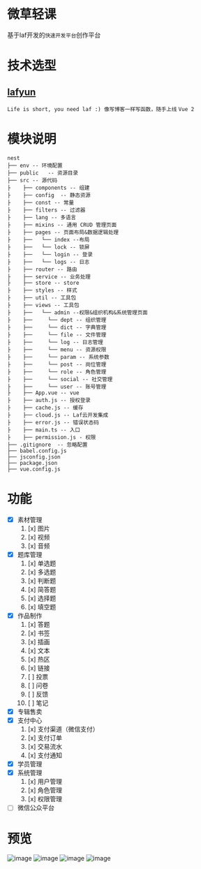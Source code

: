 # 微草轻课
基于laf开发的`快速开发平台`创作平台

# 技术选型
## [lafyun](https://www.lafyun.com)
`Life is short, you need laf :) 像写博客一样写函数，随手上线`
`Vue 2`

# 模块说明
    nest
    ├── env -- 环境配置
    ├── public   -- 资源目录
    ├── src -- 源代码
    ├    ├── components -- 组建
    ├    ├── config  -- 静态资源
    ├    ├── const -- 常量
    ├    ├── filters -- 过滤器
    ├    ├── lang -- 多语言
    ├    ├── mixins -- 通用 CRUD 管理页面
    ├    ├── pages -- 页面布局&数据逻辑处理
	├    ├──   └── index --布局
	├    ├──   └── lock -- 锁屏
    ├    ├──   └── login -- 登录	
    ├    ├──   └── logs -- 日志
    ├    ├── router -- 路由
    ├    ├── service -- 业务处理
    ├    ├── store -- store
    ├    ├── styles -- 样式
    ├    ├── util -- 工具包
    ├    ├── views -- 工具包
	├    ├──   └── admin --权限&组织机构&系统管理页面
	├    ├──     └── dept -- 组织管理
	├    ├──     └── dict -- 字典管理
	├    ├──     └── file -- 文件管理
	├    ├──     └── log -- 日志管理
	├    ├──     └── menu -- 资源权限
	├    ├──     └── param -- 系统参数
	├    ├──     └── post -- 岗位管理
	├    ├──     └── role -- 角色管理
	├    ├──     └── social -- 社交管理
	├    ├──     └── user -- 账号管理
    ├    ├── App.vue -- vue
    ├    ├── auth.js -- 授权登录
    ├    ├── cache.js -- 缓存
    ├    ├── cloud.js -- Laf云开发集成
    ├    ├── error.js -- 错误状态码
    ├    ├── main.ts -- 入口
    ├    ├── permission.js - 权限
    ├── .gitignore  -- 忽略配置
    ├── babel.config.js
    ├── jsconfig.json
    ├── package.json
    ├── vue.config.js


# 功能

- [x] 素材管理
    1.  [x] 图片
    2.  [x] 视频
    3.  [x] 音频
- [x] 题库管理
    1.  [x] 单选题
    2.  [x] 多选题
    3.  [x] 判断题
    4.  [x] 简答题
    5.  [x] 选择题
    6.  [x] 填空题
- [x] 作品制作
    1. [x] 答题
    2. [x] 书签
    3. [x] 插画
    4. [x] 文本
    5. [x] 热区
    6. [x] 链接
    7. [ ] 投票
    8. [ ] 问卷
    9. [ ] 反馈
    10. [ ] 笔记
- [x] 专辑售卖
- [x] 支付中心
    1. [x] 支付渠道（微信支付）
    2. [x] 支付订单
    3. [x] 交易流水
    4. [x] 支付通知
- [x] 学员管理
- [x] 系统管理
    1. [x] 用户管理
    2. [x] 角色管理
    3. [x] 权限管理
- [ ] 微信公众平台

# 预览
![image](https://user-images.githubusercontent.com/11770232/177938839-2224f47e-d461-4636-8f82-c74aa15a3dc6.png)
![image](https://user-images.githubusercontent.com/11770232/177939129-3f2836da-8c56-456f-bf43-126f8c6dd302.png)
![image](https://user-images.githubusercontent.com/11770232/177939258-b9ba0133-0df3-4279-9404-6c47408faf97.png)
![image](https://user-images.githubusercontent.com/11770232/177938743-9eaef5b6-c2a1-4c96-bc65-04b8aa2322aa.png)
